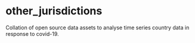 # other_jurisdictions
 Collation of open source data assets to analyse time series country data in response to covid-19.
